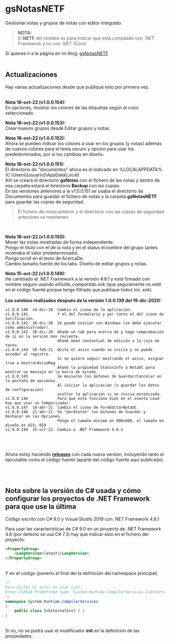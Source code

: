 # gsNotasNETF
 Gestionar notas y grupos de notas con editor integrado.
 
>**NOTA:**<br>
>El **NETF** del nombre es para indicar que está compilado con .NET Framework y no con .NET (Core)
 
Si quieres ir a la página en mi blog: [gsNotasNETF](http://www.elguillemola.com/utilidades-net/utilidades-para-net-framework-4-8/gsnotasnetf/)
<br>
<br>
 
## Actualizaciones
Hay varias actualizaciones desde que publiqué esto por primera vez.<br>
<br>

**Nota 18-oct-22 (v1.0.0.154):**
<br>
En opciones, mostrar los colores de las etiquetas según el color seleccionado.
<br>

**Nota 18-oct-22 (v1.0.0.153):**
<br>
Crear nuevos grupos desde Editar grupos y notas.
<br>

**Nota 18-oct-22 (v1.0.0.152):**
<br>
Ahora se pueden indicar los colores a usar en los grupos (y notas) además de nuevos colores para el tema oscuro y opción para usar los predeterminados, por si los cambias en diseño.
<br>

**Nota 18-oct-22 (v1.0.0.151):**
<br>
El directorio de "documentos" ahora es el indicado en %LOCALAPPDATA% (C:\Users\\[usuario]\AppData\Local)<br>
Ahí se creará el directorio **gsNotas** con el fichero de las notas y dentro de esa carpeta estará el birectorio **Backup** con las copias.<br>
En las versiones anteriores a la v1.0.0.151 se usaba el directorio de Documentos para guardar el fichero de notas y la carpeta **gsNotasNETF** para guardar las copias de seguridad.<br>
>El fichero de notas anterior y el directorio con las copias de seguridad anteriores se mantienen.<br>

<br>

**Nota 18-oct-22 (v1.0.0.150):**
<br>
Mover las notas mostradas de forma independiente.<br>
Pongo el título con el de la nota y en el status el nombre del grupo (antes mostraba el valor predeterminado).<br>
Pongo scroll en el texto de AcercaDe.<br>
Cambio tamaño fuente de los tabs. Diseño de editar grupos y notas.

**Nota 15-oct-22 (v1.0.0.149):**
<br>
He cambiado el .NET Framework a la versión 4.8.1 y está firmado con nombre seguro usando _elGuille_compartido.snk_ (que seguramente no esté en el código fuente porque tengo filtrado que publique todos los .snk)<br>
<br>
**Los cambios realizados después de la versión 1.0.0.139 del 19-dic-2020:**
<br>
```
v1.0.0.140  24-dic-20  Cambio el icono de la aplicación.
v1.0.0.141             Y el del formulario y por tanto el del icono de notificación.
v1.0.0.142  26-dic-20  Se puede iniciar con Windows (se debe ejecutar como administrador).
v1.0.0.143  30-dic-20  Añado un tab para acerca de y hago comprobación de si es la versión más reciente.
                       Añado menú contextual de edición a la caja de texto.
v1.0.0.144  10-feb-21  Quito el aviso cuando se inicia y no puede acceder al registro.
                       Si se quiere seguir mostrando el aviso, asignar true a mostrarAvisoReg
                       Añado la propiedad StatusInfo a NotaUC para mostrar un mensaje en la barra de estado.
v1.0.0.145             Se movieron los botones de Guardar/Cancelar en la pestaña de opciones.
                       Al iniciar la aplicación (o guardar los datos de configuración)
                       ocultar la aplicación si se inicia minimizada.
v1.0.0.146             Para que esto funcione bien en el evento Load hay que usar un temporizador.
v1.0.0.147  14-abr-21  Cambio el icono de FormEditarNotaUC.
v1.0.0.148  21-abr-21  Se "perdieron" los botones de Guardar y Deshacer en las Opciones.
                       Pongo el tamaño mínimo en 800x400, el tamaño en diseño es 823; 659
v1.0.0.149  15-oct-22  Cambio a .NET Framework 4.8.1

```
<br>
<br>

Ahora estoy haciendo [**releases**](https://github.com/elGuille-info/gsNotasNETF/releases) con cada nueva versión, incluyendo tanto el ejecutable como el código fuente (aparte del código fuente aquí publicado).

<br>
<br>
  
## Nota sobre la versión de C# usada y cómo configurar los proyectos de .NET Framework para que use la última
 
Código escrito con C# 9.0 y Visual Studio 2019 con .NET Framework 4.8.1
 
Para usar las características de C# 9.0 en un proyecto de .NET Framework 4.8 (por defecto se usa C# 7.3) hay que indicar esto en el fichero del proyecto:<br>
 
```html
<PropertyGroup>
    <LangVersion>latest</LangVersion>
</PropertyGroup>
```

<br>
Y en el código (ponerlo al final del la definición del namespace principal)<br>

```c#
/* 
Para evitar el error al usar init:
Error CS0518 Predefined type ‘System.Runtime.CompilerServices.IsExternalInit’ is not defined or imported
*/
namespace System.Runtime.CompilerServices
{
    public class IsExternalInit { }
}
```

<br>
Si no, no se podrá usar el modificador <b>init</b> en la definición de las propiedades.
